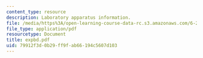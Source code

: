 ```yaml
---
content_type: resource
description: Laboratory apparatus information.
file: /media/https%3A/open-learning-course-data-rc.s3.amazonaws.com/6-270-autonomous-robot-design-competition-january-iap-2005/79912f3d0b29ff9fab66194c5607d103_expbd.pdf
file_type: application/pdf
resourcetype: Document
title: expbd.pdf
uid: 79912f3d-0b29-ff9f-ab66-194c5607d103
---
```

